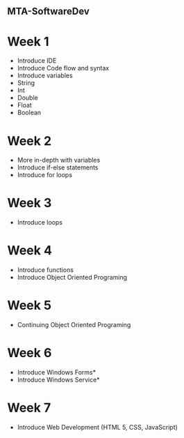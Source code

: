 ## MTA-SoftwareDev

# Week 1
*	Introduce IDE
*	Introduce Code flow and syntax
*	Introduce variables
  *	String
  *	Int
  *	Double
  *	Float
  *	Boolean
# Week 2
*	More in-depth with variables
*	Introduce if-else statements
*	Introduce for loops
# Week 3
*	Introduce loops
# Week 4
*	Introduce functions
*	Introduce Object Oriented Programing
# Week 5
*	Continuing Object Oriented Programing
# Week 6
*	Introduce Windows Forms*
*	Introduce Windows Service*
# Week 7
*	Introduce Web Development (HTML 5, CSS, JavaScript)
